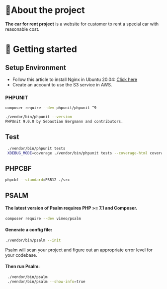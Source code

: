 # 🥇About the project
**The car for rent project**  is a website for customer to rent a special car with reasonable cost.

# 🎉 Getting started
## Setup Environment

- Follow this article to install Nginx in Ubuntu
  20.04: [Click here](https://www.digitalocean.com/community/tutorials/how-to-install-nginx-on-ubuntu-20-04)
- Create an account to use the S3 service in AWS.

### PHPUNIT
```bash
composer require --dev phpunit/phpunit ^9

./vendor/bin/phpunit --version
PHPUnit 9.0.0 by Sebastian Bergmann and contributors.
 ```
## Test
```bash
 ./vendor/bin/phpunit tests
 XDEBUG_MODE=coverage ./vendor/bin/phpunit tests --coverage-html coverage
```
## PHPCBF 
```bash
phpcbf --standard=PSR12 ./src
```
## PSALM

####  The latest version of Psalm requires PHP >= 7.1 and Composer.
```bash
composer require --dev vimeo/psalm
```
#### Generate a config file:
```bash
./vendor/bin/psalm --init
````
Psalm will scan your project and figure out an appropriate error level for your codebase.
#### Then run Psalm:
```bash
 ./vendor/bin/psalm
 ./vendor/bin/psalm --show-info=true
```
